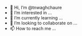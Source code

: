 - 👋 Hi, I’m @tnwaghchaure
- 👀 I’m interested in ...
- 🌱 I’m currently learning ...
- 💞️ I’m looking to collaborate on ...
- 📫 How to reach me ...

<!---
tnwaghchaure/tnwaghchaure is a ✨ special ✨ repository because its `README.md` (this file) appears on your GitHub profile.
You can click the Preview link to take a look at your changes.
--->
